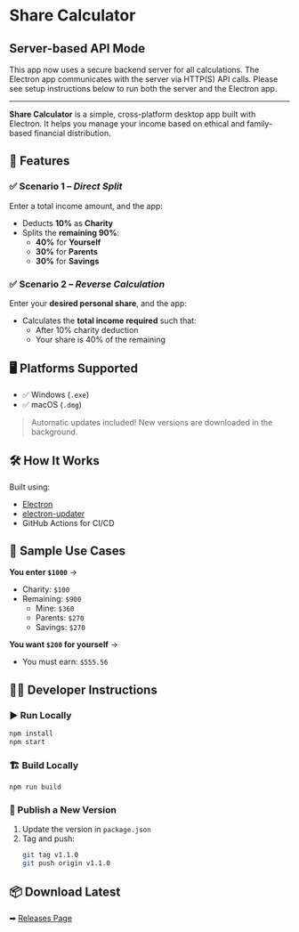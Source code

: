 # Share Calculator

## Server-based API Mode
This app now uses a secure backend server for all calculations. The Electron app communicates with the server via HTTP(S) API calls. Please see setup instructions below to run both the server and the Electron app.

---

**Share Calculator** is a simple, cross-platform desktop app built with Electron. It helps you manage your income based on ethical and family-based financial distribution.

## 🚀 Features

### ✅ Scenario 1 – *Direct Split*
Enter a total income amount, and the app:
- Deducts **10%** as **Charity**
- Splits the **remaining 90%**:
  - **40%** for **Yourself**
  - **30%** for **Parents**
  - **30%** for **Savings**

### ✅ Scenario 2 – *Reverse Calculation*
Enter your **desired personal share**, and the app:
- Calculates the **total income required** such that:
  - After 10% charity deduction
  - Your share is 40% of the remaining

## 🖥️ Platforms Supported

- ✅ Windows (`.exe`)
- ✅ macOS (`.dmg`)

> Automatic updates included! New versions are downloaded in the background.

## 🛠️ How It Works

Built using:
- [Electron](https://electronjs.org)
- [electron-updater](https://www.electron.build/auto-update)
- GitHub Actions for CI/CD

## 🧮 Sample Use Cases

**You enter `$1000`** →  
- Charity: `$100`  
- Remaining: `$900`  
  - Mine: `$360`  
  - Parents: `$270`  
  - Savings: `$270`

**You want `$200` for yourself** →  
- You must earn: `$555.56`

## 🧑‍💻 Developer Instructions

### ▶️ Run Locally
```bash
npm install
npm start
```

### 🏗️ Build Locally
```bash
npm run build
```

### 🚀 Publish a New Version
1. Update the version in `package.json`
2. Tag and push:
   ```bash
   git tag v1.1.0
   git push origin v1.1.0
   ```

## 📦 Download Latest
➡ [Releases Page](https://github.com/umer-jahangier/shares-calculator/releases)
